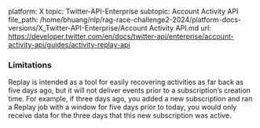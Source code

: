 platform: X
topic: Twitter-API-Enterprise
subtopic: Account Activity API
file_path: /home/bhuang/nlp/rag-race-challenge2-2024/platform-docs-versions/X_Twitter-API-Enterprise/Account Activity API.md
url: https://developer.twitter.com/en/docs/twitter-api/enterprise/account-activity-api/guides/activity-replay-api

### Limitations

Replay is intended as a tool for easily recovering activities as far back as five days ago, but it will not deliver events prior to a subscription’s creation time. For example, if three days ago, you added a new subscription and ran a Replay job with a window for five days prior to today, you would only receive data for the three days that this new subscription was active.